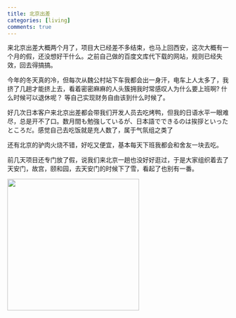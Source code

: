 ```yaml
---
title: 北京出差
categories: [living]
comments: true
---
```


来北京出差大概两个月了，项目大已经差不多结束，也马上回西安，这次大概有一个月的假，还没想好干什么。之前自己做的百度文库代下载的网站，规则已经失效，回去得搞搞。

今年的冬天真的冷，但每次从魏公村站下车我都会出一身汗，电车上人太多了，我挤了几趟才能挤上去，看着密密麻麻的人头簇拥我时常感叹人为什么要上班啊?  什么时候可以退休呢？ 等自己实现财务自由该到什么时候了。

好几次日本客户来北京出差都会带我们开发人员去吃烤鸭，但我的日语水平一眼难尽，总是开不了口。数月間も勉強しているが、日本語でできるのは挨拶といったところだ。感觉自己去吃饭就是充人数了，属于气氛组之类了

还有北京的驴肉火烧不错，好吃又便宜，基本每天下班我都会和舍友一块去吃。

前几天项目还专门放了假，说我们来北京一趟也没好好逛过，于是大家组织着去了天安门，故宫，颐和园，去天安门的时候下了雪，看起了也别有一番。


<img src="{{ '/assets/img/IMG_20191130_112015.jpg' | relative_url }}" width="300px">

